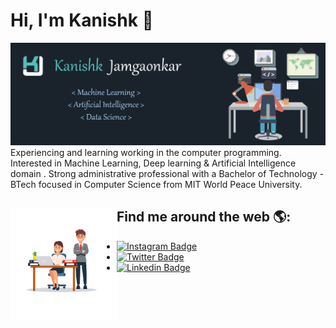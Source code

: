 # Hi, I'm Kanishk :love_you_gesture:

<img src="https://raw.githubusercontent.com/kanishk7559/kanishk7559/master/Banner.png" href="#" alt="Kanishk Jamgaonkar">
Experiencing and learning  working in the computer programming. Interested in Machine Learning, Deep learning & Artificial Intelligence domain . Strong administrative professional with a Bachelor of Technology - BTech focused in Computer Science from MIT World Peace University. 

## Find me around the web 🌎: <a href="https://github.com/kanishk7559"><img align="left" width="170" height="180" src="https://raw.githubusercontent.com/kanishk7559/kanishk7559/master/smallpic.png"></a>
-  [![Instagram Badge](https://img.shields.io/badge/-Instagram-e62786?style=flat-square&logo=Instagram&logoColor=white&link=https://www.linkedin.com/in/kanishkjamgaonkar/)](https://www.instagram.com/kanishk_7559/)
-  [![Twitter Badge](https://img.shields.io/badge/-Twitter-gray?style=flat-square&logo=Twitter&logoColor=white&link=https://www.twitter.com/kanishk7559/)](https://www.linkedin.com/in/kanishkjamgaonkar/)
-  [![Linkedin Badge](https://img.shields.io/badge/-LinkedIn-blue?style=flat-square&logo=Linkedin&logoColor=white&link=https://www.linkedin.com/in/kanishkjamgaonkar/)](https://www.linkedin.com/in/kanishkjamgaonkar/)
